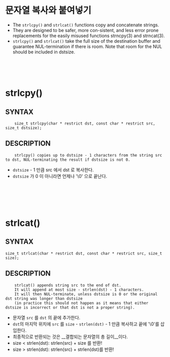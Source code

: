 문자열 복사와 붙여넣기
=================

* The `strlcpy()` and `strlcat()` functions copy and concatenate strings.
* They are designed to be safer, more con-sistent, and less error prone replacements for the easily misused functions strncpy(3) and strncat(3).
* `strlcpy()` and `strlcat()` take the full size of the destination buffer and guarantee NUL-termination if there is room.  Note that room for the NUL should be included in dstsize.
</br>
</br>
</br>

strlcpy()
===================

SYNTAX
------
        size_t strlcpy(char * restrict dst, const char * restrict src, size_t dstsize);

DESCRIPTION
-----------
        strlcpy() copies up to dstsize - 1 characters from the string src to dst, NUL-terminating the result if dstsize is not 0.   

* `dstsize` - 1 만큼 src 에서 dst 로 복사한다.
* `dstsize` 가 0 이 아니라면 언제나 '\0' 으로 끝난다.
</br>
</br>
</br>
</br>

strlcat()
================

SYNTAX
------
    size_t strlcat(char * restrict dst, const char * restrict src, size_t size);

DESCRIPTION
-----------
        strlcat() appends string src to the end of dst. 
        It will append at most size - strlen(dst) - 1 characters.
        It will then NUL-terminate, unless dstsize is 0 or the original dst string was longer than dstsize
        (in practice this should not happen as it means that either dstsize is incorrect or that dst is not a proper string).

* 문자열 `src` 를 `dst` 의 끝에 추가한다.
* `dst`의 마지막 위치에 `src` 를 `size` - `strlen(dst)` - 1 만큼 복사하고 끝에 '\0'를 삽입한다.
* 최종적으로 반환되는 것은 __결합되는 문자열의 총 길이__이다.
* size < strlen(dst):  strlen(src) + size 를 반환!
* size > strlen(dst):  strlen(src) + strlen(dst)를 반환!

